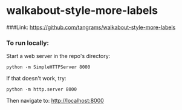 # walkabout-style-more-labels
###Link: https://github.com/tangrams/walkabout-style-more-labels
### To run locally:

Start a web server in the repo's directory:

    python -m SimpleHTTPServer 8000
    
If that doesn't work, try:

    python -m http.server 8000
    
Then navigate to: [http://localhost:8000](http://localhost:8000)
